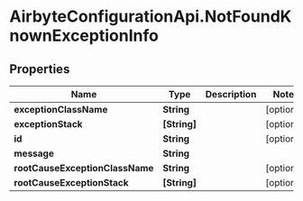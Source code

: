# AirbyteConfigurationApi.NotFoundKnownExceptionInfo

## Properties

Name | Type | Description | Notes
------------ | ------------- | ------------- | -------------
**exceptionClassName** | **String** |  | [optional] 
**exceptionStack** | **[String]** |  | [optional] 
**id** | **String** |  | [optional] 
**message** | **String** |  | 
**rootCauseExceptionClassName** | **String** |  | [optional] 
**rootCauseExceptionStack** | **[String]** |  | [optional] 


